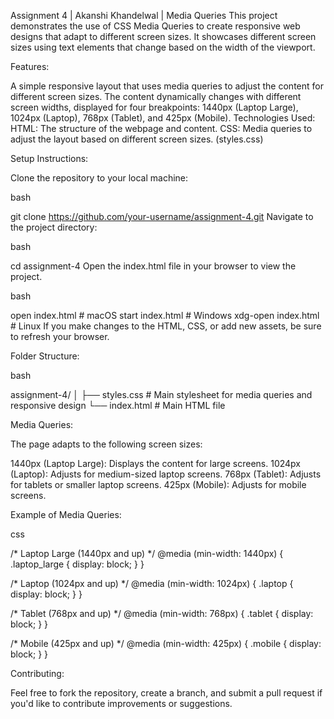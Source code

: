 Assignment 4 | Akanshi Khandelwal | Media Queries
This project demonstrates the use of CSS Media Queries to create responsive web designs that adapt to different screen sizes. It showcases different screen sizes using text elements that change based on the width of the viewport.

Features:

A simple responsive layout that uses media queries to adjust the content for different screen sizes.
The content dynamically changes with different screen widths, displayed for four breakpoints: 1440px (Laptop Large), 1024px (Laptop), 768px (Tablet), and 425px (Mobile).
Technologies Used:
HTML: The structure of the webpage and content.
CSS: Media queries to adjust the layout based on different screen sizes. (styles.css)

Setup Instructions:

Clone the repository to your local machine:

bash

git clone https://github.com/your-username/assignment-4.git
Navigate to the project directory:

bash

cd assignment-4
Open the index.html file in your browser to view the project.

bash

open index.html  # macOS
start index.html  # Windows
xdg-open index.html  # Linux
If you make changes to the HTML, CSS, or add new assets, be sure to refresh your browser.

Folder Structure:

bash

assignment-4/
│
├── styles.css            # Main stylesheet for media queries and responsive design
└── index.html            # Main HTML file

Media Queries:

The page adapts to the following screen sizes:

1440px (Laptop Large): Displays the content for large screens.
1024px (Laptop): Adjusts for medium-sized laptop screens.
768px (Tablet): Adjusts for tablets or smaller laptop screens.
425px (Mobile): Adjusts for mobile screens.

Example of Media Queries:

css

/* Laptop Large (1440px and up) */
@media (min-width: 1440px) {
    .laptop_large { display: block; }
}

/* Laptop (1024px and up) */
@media (min-width: 1024px) {
    .laptop { display: block; }
}

/* Tablet (768px and up) */
@media (min-width: 768px) {
    .tablet { display: block; }
}

/* Mobile (425px and up) */
@media (min-width: 425px) {
    .mobile { display: block; }
}

Contributing:

Feel free to fork the repository, create a branch, and submit a pull request if you'd like to contribute improvements or suggestions.



